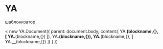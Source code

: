 # YA
шаблонизатор

<
new YA.Document({
      parent: document.body,
      content:[
        YA.__(blockname,{}, [
          YA.__(blockname,{})
        ]),
        YA.__(blockname,{}),
        YA.__(blockname,{}, [
          YA.__(blockname,{})
        ])
      ]
})
>

